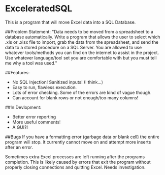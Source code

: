 ExceleratedSQL
==============

This is a program that will move Excel data into a SQL Database. 

##Problem Statement:
"Data needs to be moved from a spreadsheet to a database automatically. Write a program that allows the user to select which .xls or .xlsx file to import, grab the data from the spreadsheet, and send the data to a stored procedure on a SQL Server. You are allowed to use whatever tools/methods you can find on the internet to assist in the project. Use whatever language/tool set you are comfortable with but you must tell me why a tool was used."
    
##Features:
- No SQL Injection! Sanitized inputs! (I think...)
- Easy to run, flawless execution.
- Lots of error checking. Some of the errors are kind of vague though. 
- Can account for blank rows or not enough/too many columns!

##In Devlopment:
- Better error reporting
- More useful comments!
- A GUI?!

##Bugs
If you have a formatting error (garbage data or blank cell) the entire program will stop. It currently cannot move on and attempt more inserts after an error.

Sometimes extra Excel processes are left running after the programs completion. This is likely caused by errors that exit the program without properly closing connections and quitting Excel. Needs investigation. 
